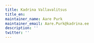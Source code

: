 ```yaml
---
title: Kadrina Vallavalitsus
title_en:
maintainer_name: Aare Purk
maintainer_email: Aare.Purk@kadrina.ee
description: ''
twitter: ''
---
```

